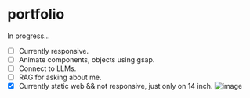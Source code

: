 # portfolio
In progress...

- [ ] Currently responsive.
- [ ] Animate components, objects using gsap. 
- [ ] Connect to LLMs. 
- [ ] RAG for asking about me. 
- [x] Currently static web && not responsive, just only on 14 inch.
![image](https://github.com/user-attachments/assets/240645af-1113-484d-ae76-2b3aa4382c43)
